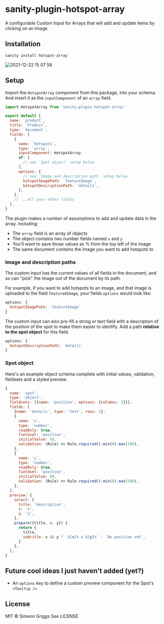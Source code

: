 # sanity-plugin-hotspot-array

A configurable Custom Input for Arrays that will add and update items by clicking on an Image

## Installation

```
sanity install hotspot-array
```

![2021-12-22 15 07 58](https://user-images.githubusercontent.com/9684022/147113578-d49d747a-4904-45b4-b4e0-409b33832226.gif)

## Setup

Import the `HotspotArray` component from this package, into your schema. And insert it as the `inputComponent` of an `array` field.

```js
import HotspotArray from 'sanity-plugin-hotspot-array'

export default {
  name: `product`,
  title: `Product`,
  type: `document`,
  fields: [
    {
      name: `hotspots`,
      type: `array`,
      inputComponent: HotspotArray,
      of: [
        // see `Spot object` setup below
      ],
      options: {
        // see `Image and description path` setup below
        hotspotImagePath: `featureImage`,
        hotspotDescriptionPath: `details`,
      },
    },
    // ...all your other fields
  ],
}
```

The plugin makes a number of assumptions to add and update data in the array. Including:

- The `array` field is an array of objects
- The object contains two number fields named `x` and `y`
- You'll want to save those values as % from the top left of the image
- The same document contains the image you want to add hotspots to

### Image and description paths

The custom input has the current values of all fields in the document, and so can "pick" the image out of the document by its path.

For example, if you want to add hotspots to an image, and that image is uploaded to the field `featuredImage`, your fields `options` would look like:

```js
options: {
  hotspotImagePath: `featureImage`
}
```

The custom input can also pre-fill a string or text field with a description of the position of the spot to make them easier to identify. Add a path **relative to the spot object** for this field.

```js
options: {
  hotspotDescriptionPath: `details`
}
```

### Spot object

Here's an example object schema complete with initial values, validation, fieldsets and a styled preview.

```js
{
  name: 'spot',
  type: 'object',
  fieldsets: [{name: 'position', options: {columns: 2}}],
  fields: [
    {name: 'details', type: 'text', rows: 2},
    {
      name: 'x',
      type: 'number',
      readOnly: true,
      fieldset: 'position',
      initialValue: 50,
      validation: (Rule) => Rule.required().min(0).max(100),
    },
    {
      name: 'y',
      type: 'number',
      readOnly: true,
      fieldset: 'position',
      initialValue: 50,
      validation: (Rule) => Rule.required().min(0).max(100),
    },
  ],
  preview: {
    select: {
      title: 'description',
      x: 'x',
      y: 'y',
    },
    prepare({title, x, y}) {
      return {
        title,
        subtitle: x && y ? `${x}% x ${y}%` : `No position set`,
      }
    },
  },
}
```

## Future cool ideas I just haven't added (yet?)

- An `options` key to define a custom preview component for the Spot's `<Tooltip />`

## License

MIT © Simeon Griggs
See LICENSE
